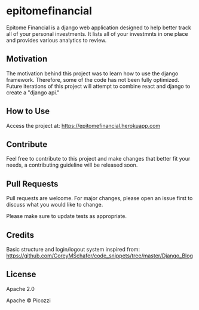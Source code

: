 # epitomefinancial

Epitome Financial is a django web application designed to help better track all of your personal investments. It lists all of your investmnts in one place and provides various analytics to review.

## Motivation

The motivation behind this project was to learn how to use the django framework. Therefore, some of the code has not been fully optimized. Future iterations of this project will attempt to combine react and django to create a "django api."

## How to Use

Access the project at: https://epitomefinancial.herokuapp.com

## Contribute

Feel free to contribute to this project and make changes that better fit your needs, a contributing guideline will be released soon.

## Pull Requests 

Pull requests are welcome. For major changes, please open an issue first to discuss what you would like to change.

Please make sure to update tests as appropriate.

## Credits

Basic structure and login/logout system inspired from: https://github.com/CoreyMSchafer/code_snippets/tree/master/Django_Blog

## License

Apache 2.0

Apache © Picozzi
